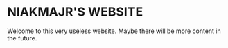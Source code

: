# NIAKMAJR'S WEBSITE

Welcome to this very useless website. Maybe there will be more content in the future.
